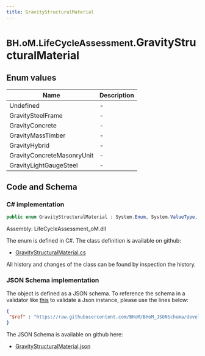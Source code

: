 ```yaml
---
title: GravityStructuralMaterial
---
```


# <small>BH.oM.LifeCycleAssessment.</small>**GravityStructuralMaterial**



## Enum values

| Name            | Description                                                    |
|-----------------|----------------------------------------------------------------|
| Undefined |  -  |
| GravitySteelFrame |  -  |
| GravityConcrete |  -  |
| GravityMassTimber |  -  |
| GravityHybrid |  -  |
| GravityConcreteMasonryUnit |  -  |
| GravityLightGaugeSteel |  -  |


## Code and Schema

### C# implementation

``` C# title="C#"
public enum GravityStructuralMaterial : System.Enum, System.ValueType, System.IComparable, System.ISpanFormattable, System.IFormattable, System.IConvertible
```

Assembly: LifeCycleAssessment_oM.dll

The enum is defined in C#. The class definition is available on github:

- [GravityStructuralMaterial.cs](https://github.com/BHoM/BHoM/blob/develop/LifeCycleAssessment_oM/Enums\GravityStructuralMaterial.cs)

All history and changes of the class can be found by inspection the history.
### JSON Schema implementation

The object is defined as a JSON schema. To reference the schema in a validator like [this](https://www.jsonschemavalidator.net/) to validate a Json instance, please use the lines below:

``` json title="JSON Schema"
{
 "$ref" : "https://raw.githubusercontent.com/BHoM/BHoM_JSONSchema/develop/LifeCycleAssessment_oM/GravityStructuralMaterial.json"
}
```

The JSON Schema is available on github here:

- [GravityStructuralMaterial.json](https://github.com/BHoM/BHoM_JSONSchema/blob/develop/LifeCycleAssessment_oM/GravityStructuralMaterial.json)
